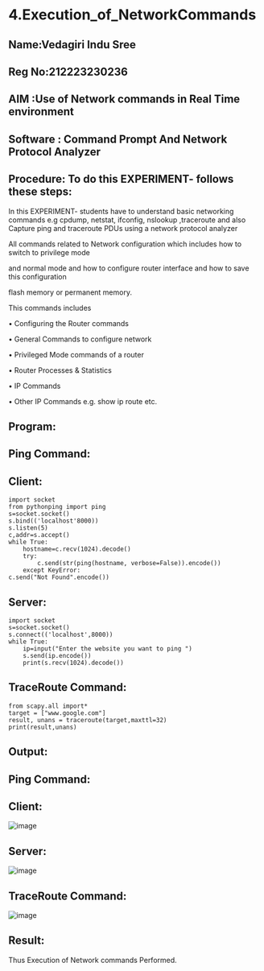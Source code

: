 # 4.Execution_of_NetworkCommands
## Name:Vedagiri Indu Sree
## Reg No:212223230236
## AIM :Use of Network commands in Real Time environment
## Software : Command Prompt And Network Protocol Analyzer
## Procedure: To do this EXPERIMENT- follows these steps:

In this EXPERIMENT- students have to understand basic networking commands e.g cpdump, netstat, ifconfig, nslookup ,traceroute and also Capture ping and traceroute PDUs using a network protocol analyzer 

All commands related to Network configuration which includes how to switch to privilege mode

and normal mode and how to configure router interface and how to save this configuration 

flash memory or permanent memory.

This commands includes

• Configuring the Router commands

• General Commands to configure network

• Privileged Mode commands of a router 

• Router Processes & Statistics

• IP Commands

• Other IP Commands e.g. show ip route etc.

## Program:

## Ping Command:

## Client:

```
import socket 
from pythonping import ping 
s=socket.socket() 
s.bind(('localhost'8000)) 
s.listen(5) 
c,addr=s.accept() 
while True: 
    hostname=c.recv(1024).decode() 
    try: 
        c.send(str(ping(hostname, verbose=False)).encode()) 
    except KeyError: 
c.send("Not Found".encode())
```
## Server:
```
import socket 
s=socket.socket() 
s.connect(('localhost',8000)) 
while True: 
    ip=input("Enter the website you want to ping ") 
    s.send(ip.encode()) 
    print(s.recv(1024).decode())
```
## TraceRoute Command:
```
from scapy.all import* 
target = ["www.google.com"] 
result, unans = traceroute(target,maxttl=32) 
print(result,unans)
```
## Output:
## Ping Command:
## Client:

![image](https://github.com/vedagiriindusree/4.Execution_of_NetworkCommends/assets/149366776/d1b600aa-03b5-472b-87d0-051ac81eaf8a)
## Server:

![image](https://github.com/vedagiriindusree/4.Execution_of_NetworkCommends/assets/149366776/215790b0-ac3b-4e90-9556-bb6d31eb2821)

## TraceRoute Command:

![image](https://github.com/vedagiriindusree/4.Execution_of_NetworkCommends/assets/149366776/b91ffc13-60ea-4e8b-8672-2ed82eb9e0a6)

## Result:
Thus Execution of Network commands Performed.
